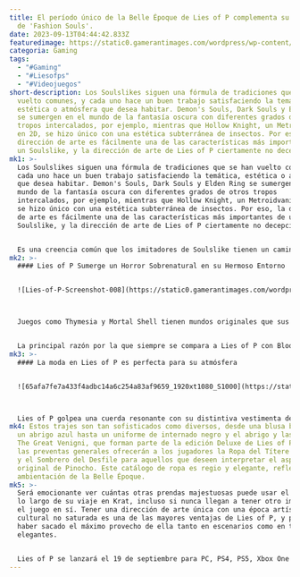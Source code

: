 ```yaml
---
title: El período único de la Belle Époque de Lies of P complementa su elemento
  de 'Fashion Souls'.
date: 2023-09-13T04:44:42.833Z
featuredimage: https://static0.gamerantimages.com/wordpress/wp-content/uploads/2023/09/lies-of-p-_neowiz_estella-opera-house-1.jpg?q=50&fit=contain&w=1140&h=&dpr=1.5
categoria: Gaming
tags:
  - "#Gaming"
  - "#Liesofps"
  - "#Videojuegos"
short-description: Los Soulslikes siguen una fórmula de tradiciones que se han
  vuelto comunes, y cada uno hace un buen trabajo satisfaciendo la temática,
  estética o atmósfera que desea habitar. Demon's Souls, Dark Souls y Elden Ring
  se sumergen en el mundo de la fantasía oscura con diferentes grados de otros
  tropos intercalados, por ejemplo, mientras que Hollow Knight, un Metroidvania
  en 2D, se hizo único con una estética subterránea de insectos. Por eso, la
  dirección de arte es fácilmente una de las características más importantes de
  un Soulslike, y la dirección de arte de Lies of P ciertamente no decepciona.
mk1: >-
  Los Soulslikes siguen una fórmula de tradiciones que se han vuelto comunes, y
  cada uno hace un buen trabajo satisfaciendo la temática, estética o atmósfera
  que desea habitar. Demon's Souls, Dark Souls y Elden Ring se sumergen en el
  mundo de la fantasía oscura con diferentes grados de otros tropos
  intercalados, por ejemplo, mientras que Hollow Knight, un Metroidvania en 2D,
  se hizo único con una estética subterránea de insectos. Por eso, la dirección
  de arte es fácilmente una de las características más importantes de un
  Soulslike, y la dirección de arte de Lies of P ciertamente no decepciona.


  Es una creencia común que los imitadores de Soulslike tienen un camino difícil por delante para estar a la altura de las expectativas de calidad que FromSoftware ha demostrado. Pero si bien FromSoftware se ha ganado su nivel de respeto y lealtad de los fans, ciertamente no es el único desarrollador que ocupa el subgénero Soulslike con éxito en la actualidad. Lies of P es solo uno de varios juegos capaces de estar a la altura de estas expectativas, y su propio mundo y dirección de arte en un paisaje de la Belle Époque le han ayudado a lograrlo.
mk2: >-
  #### Lies of P Sumerge un Horror Sobrenatural en su Hermoso Entorno


  ![Lies-of-P-Screenshot-008](https://static0.gamerantimages.com/wordpress/wp-content/uploads/2023/09/lies-of-p-screenshot-008.jpg?q=50&fit=crop&w=1500&dpr=1.5 "Lies-of-P-Screenshot-008")



  Juegos como Thymesia y Mortal Shell tienen mundos originales que sus desarrolladores pueden construir desde cero, y por lo tanto, su libertad creativa también estaba sin restricciones. Por eso, Lies of P es aún más intrigante, porque es una adaptación Soulslike de una conocida IP con un giro de fantasía oscura altamente interpretativo en la era de la Belle Époque, y esa hermosa arquitectura y vestimenta europea altamente artística es el magnífico decorado que Lies of P se adorna.


  La principal razón por la que siempre se compara a Lies of P con Bloodborne es el hecho de que sus entornos y ajustes se asemejan notablemente entre sí. Es fácil atribuir el entorno de Bloodborne a la era victoriana gótica, pero ese aspecto también es muy distintivo entre los otros juegos Soulslike de FromSoftware. Esto es especialmente cierto cuando el Cazador jugable atraviesa calles oscuras de adoquines mientras viste un abrigo largo y un sombrero de copa, y porta una ballesta. Obviamente, hay lugares y ropa que no son aplicables a esa estética, pero el vestuario victoriano de Bloodborne prevalece como su principal iconografía de todos modos.
mk3: >-
  #### La moda en Lies of P es perfecta para su atmósfera


  ![65afa7fe7a433f4adbc14a6c254a83af9659_1920xt1080_S1000](https://static0.gamerantimages.com/wordpress/wp-content/uploads/2023/09/65afa7fe7a433f4adbc14a6c254a83af9659_1920xt1080_s1000.jpg?q=50&fit=crop&w=1500&dpr=1.5 "65afa7fe7a433f4adbc14a6c254a83af9659_1920xt1080_S1000")



  Lies of P golpea una cuerda resonante con su distintiva vestimenta de la Belle Époque, y las opciones de moda de Pinocho ayudan a establecer esa inmersión en su entorno. Los trajes y accesorios de Pinocho son puramente cosméticos según lo que ofreció la demostración, pero su estilo presenta una inmersión excepcional en el lienzo de la Belle Époque que Lies of P pinta.
mk4: Estos trajes son tan sofisticados como diversos, desde una blusa blanca y
  un abrigo azul hasta un uniforme de internado negro y el abrigo y las gafas de
  The Great Venigni, que forman parte de la edición Deluxe de Lies of P. Además,
  las preventas generales ofrecerán a los jugadores la Ropa del Títere Travieso
  y el Sombrero del Desfile para aquellos que deseen interpretar el aspecto
  original de Pinocho. Este catálogo de ropa es regio y elegante, reflejando la
  ambientación de la Belle Époque.
mk5: >-
  Será emocionante ver cuántas otras prendas majestuosas puede usar el jugador a
  lo largo de su viaje en Krat, incluso si nunca llegan a tener otro impacto en
  el juego en sí. Tener una dirección de arte única con una época artística y
  cultural no saturada es una de las mayores ventajas de Lies of P, y parece
  haber sacado el máximo provecho de ella tanto en escenarios como en trajes
  elegantes.


  Lies of P se lanzará el 19 de septiembre para PC, PS4, PS5, Xbox One y Xbox Series X/S.
---
```

